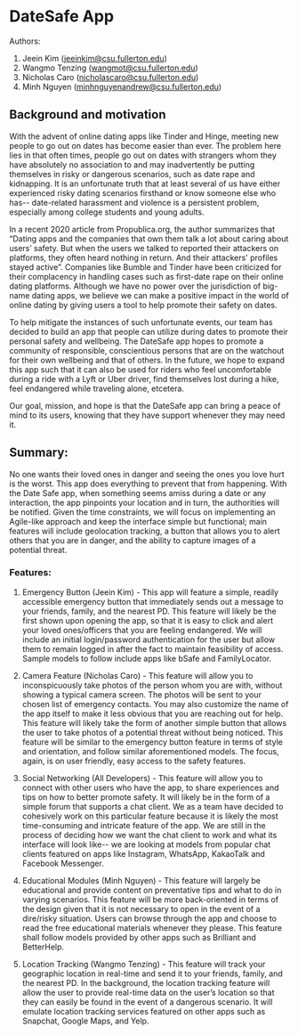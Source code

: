 # DateSafe App

Authors:
1. Jeein Kim (jeeinkim@csu.fullerton.edu) 
2. Wangmo Tenzing (wangmot@csu.fullerton.edu) 
3. Nicholas Caro (nicholascaro@csu.fullerton.edu) 
4. Minh Nguyen (minhnguyenandrew@csu.fullerton.edu)

## Background and motivation
With the advent of online dating apps like Tinder and Hinge, meeting new people to go out on dates has become easier than ever. The problem here lies in that often times, people go out on dates with strangers whom they have absolutely no association to and may inadvertently be putting themselves in risky or dangerous scenarios, such as date rape and kidnapping. It is an unfortunate truth that at least several of us have either experienced risky dating scenarios firsthand or know someone else who has-- date-related harassment and violence is a persistent problem, especially among college students and young adults. 

In a recent 2020 article from Propublica.org, the author summarizes that “Dating apps and the companies that own them talk a lot about caring about users’ safety. 
But when the users we talked to reported their attackers on platforms, they often heard nothing in return. And their attackers' profiles stayed active”. 
Companies like Bumble and Tinder have been criticized for their complacency in handling cases such as first-date rape on their online dating platforms. Although we have no power over the jurisdiction of big-name dating apps, we believe we can make a positive impact in the world of online dating by giving users a tool to help promote their safety on dates.

To help mitigate the instances of such unfortunate events, our team has decided to build an app that people can utilize during dates to promote their personal safety and wellbeing. The DateSafe app hopes to promote a community of responsible, conscientious persons that are on the watchout for their own wellbeing and that of others. In the future, we hope to expand this app such that it can also be used for riders who feel uncomfortable during a ride with a Lyft or Uber driver, find themselves lost during a hike, feel endangered while traveling alone, etcetera. 

Our goal, mission, and hope is that the DateSafe app can bring a peace of mind to its users, knowing that they have support whenever they may need it. 


## Summary:
No one wants their loved ones in danger and seeing the ones you love hurt is the worst. 
This app does everything to prevent that from happening. 
With the Date Safe app, when something seems amiss during a date or any interaction, the app pinpoints your location and in turn, the authorities will be notified. 
Given the time constraints, we will focus on implementing an Agile-like approach and keep the interface simple but functional; main features will include geolocation tracking, a button that allows you to alert others that you are in danger, and the ability to capture images of a potential threat. 

### Features:
1. Emergency Button (Jeein Kim) - This app will feature a simple, readily accessible emergency button that immediately sends out a message to your friends, family, and the nearest PD.
This feature will likely be the first shown upon opening the app, so that it is easy to click and alert your loved ones/officers that you are feeling endangered. We will include an initial login/password authentication for the user but allow them to remain logged in after the fact to maintain feasibility of access. Sample models to follow include apps like bSafe and FamilyLocator. 

2. Camera Feature (Nicholas Caro) - This feature will allow you to inconspicuously take photos of the person whom you are with, without showing a typical camera screen. The photos will be sent to your chosen list of emergency contacts. You may also customize the name of the app itself to make it less obvious that you are reaching out for help.
This feature will likely take the form of another simple button that allows the user to take photos of a potential threat without being noticed. This feature will be similar to the emergency button feature in terms of style and orientation, and follow similar aforementioned models. The focus, again, is on user friendly, easy access to the safety features. 

3. Social Networking (All Developers) - This feature will allow you to connect with other users who have the app, to share experiences and tips on how to better promote safety. It will likely be in the form of a simple forum that supports a chat client.
We as a team have decided to cohesively work on this particular feature because it is likely the most time-consuming and intricate feature of the app. We are still in the process of deciding how we want the chat client to work and what its interface will look like-- we are looking at models from popular chat clients featured on apps like Instagram, WhatsApp, KakaoTalk and Facebook Messenger.

4. Educational Modules (Minh Nguyen) - This feature will largely be educational and provide content on preventative tips and what to do in varying scenarios.
This feature will be more back-oriented in terms of the design given that it is not necessary to open in the event of a dire/risky situation. Users can browse through the app and choose to read the free educational materials whenever they please. This feature shall follow models provided by other apps such as Brilliant and BetterHelp.

5. Location Tracking (Wangmo Tenzing) - This feature will track your geographic location in real-time and send it to your friends, family, and the nearest PD.
In the background, the location tracking feature will allow the user to provide real-time data on the user’s location so that they can easily be found in the event of a dangerous scenario. It will emulate location tracking services featured on other apps such as Snapchat, Google Maps, and Yelp.


